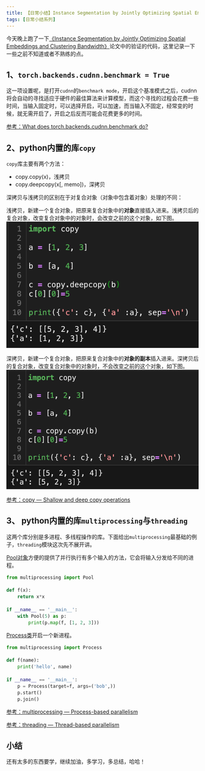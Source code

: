 ```yaml
---
title: 【日常小结】Instance Segmentation by Jointly Optimizing Spatial Embeddings and Clustering Bandwidth
tags: [日常小结系列]
---
```


今天晚上跑了一下[《Instance Segmentation by Jointly Optimizing Spatial Embeddings and Clustering Bandwidth》](https://bingqiangzhou.github.io/2020/06/28/PaperReading-InstanceSegmentationbyJointlyOptimizingSpatialEmbeddingsandClusteringBandwidth.html)论文中的验证的代码，这里记录一下一些之前不知道或者不熟练的点。

<!--more-->

## 1、`torch.backends.cudnn.benchmark = True`

这一项设置呢，是打开`cudnn`的`benchmark mode`，开启这个基准模式之后，cudnn将会自动的寻找适应于硬件的最佳算法来计算模型，而这个寻找的过程会花费一些时间，当输入固定时，可以选择开启，可以加速，而当输入不固定，经常变的时候，就无需开启了，开启之后反而可能会花费更多的时间。

[参考：What does torch.backends.cudnn.benchmark do?](https://discuss.pytorch.org/t/what-does-torch-backends-cudnn-benchmark-do/5936)

## 2、python内置的库`copy`

`copy`库主要有两个方法：

- copy.copy(x)，浅拷贝
- copy.deepcopy(x[, memo])，深拷贝

深拷贝与浅拷贝的区别在于对复合对象（对象中包含着对象）处理的不同：

浅拷贝，新建一个复合对象，把原来复合对象中的**对象**直接插入进来。浅拷贝后的复合对象，改变复合对象中的对象时，会改变之前的这个对象，如下图。
![浅拷贝](/assets/images/2020/20200704/shallow-copy.png)

深拷贝，新建一个复合对象，把原来复合对象中的**对象的副本**插入进来。深拷贝后的复合对象，改变复合对象中的对象时，不会改变之前的这个对象，如下图。
![深拷贝](/assets/images/2020/20200704/deep-copy.png)

[参考：copy — Shallow and deep copy operations](https://docs.python.org/3/library/copy.html)

## 3、 python内置的库`multiprocessing`与`threading`

这两个库分别是多进程、多线程操作的库。下面给出`multiprocessing`最基础的例子，`threading`模块这次先不展开讲。

[Pool对象](https://docs.python.org/3/library/multiprocessing.html#module-multiprocessing.pool)方便的提供了并行执行有多个输入的方法，它会将输入分发给不同的进程。

```python
from multiprocessing import Pool

def f(x):
    return x*x

if __name__ == '__main__':
    with Pool(5) as p:
        print(p.map(f, [1, 2, 3]))
```

[Process类](https://docs.python.org/3/library/multiprocessing.html#the-process-class)开启一个新进程。

```python
from multiprocessing import Process

def f(name):
    print('hello', name)

if __name__ == '__main__':
    p = Process(target=f, args=('bob',))
    p.start()
    p.join()
```

[参考：multiprocessing — Process-based parallelism](https://docs.python.org/3/library/multiprocessing.html)

[参考：threading — Thread-based parallelism](https://docs.python.org/3/library/threading.html)

## 小结

还有太多的东西要学，继续加油，多学习，多总结，哈哈！
